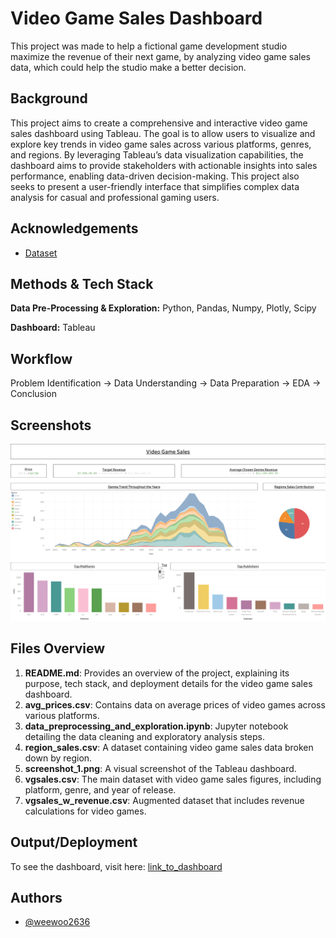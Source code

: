 
# Video Game Sales Dashboard

This project was made to help a fictional game development studio maximize the revenue of their next game, by analyzing video game sales data, which could help the studio make a better decision.


## Background

This project aims to create a comprehensive and interactive video game sales dashboard using Tableau. The goal is to allow users to visualize and explore key trends in video game sales across various platforms, genres, and regions. By leveraging Tableau’s data visualization capabilities, the dashboard aims to provide stakeholders with actionable insights into sales performance, enabling data-driven decision-making. This project also seeks to present a user-friendly interface that simplifies complex data analysis for casual and professional gaming users.


## Acknowledgements

 - [Dataset](https://www.kaggle.com/datasets/gregorut/videogamesales)

## Methods & Tech Stack

**Data Pre-Processing & Exploration:** Python, Pandas, Numpy, Plotly, Scipy

**Dashboard:** Tableau


## Workflow

Problem Identification -> Data Understanding -> Data Preparation -> EDA -> Conclusion


## Screenshots

![Dashboard Screenshot](https://github.com/weewoo2636/video_game_sales_dashboard/blob/b6d22b1f5ad549a1d38973185838229c5e513649/Dashboard%201.png?raw=true)


## Files Overview

1. **README.md**: Provides an overview of the project, explaining its purpose, tech stack, and deployment details for the video game sales dashboard.
2. **avg_prices.csv**: Contains data on average prices of video games across various platforms.
3. **data_preprocessing_and_exploration.ipynb**: Jupyter notebook detailing the data cleaning and exploratory analysis steps.
4. **region_sales.csv**: A dataset containing video game sales data broken down by region.
5. **screenshot_1.png**: A visual screenshot of the Tableau dashboard.
6. **vgsales.csv**: The main dataset with video game sales figures, including platform, genre, and year of release.
7. **vgsales_w_revenue.csv**: Augmented dataset that includes revenue calculations for video games.


## Output/Deployment

To see the dashboard, visit here: [link_to_dashboard](https://public.tableau.com/views/video_game_sales_17152714348970/Dashboard1?:language=en-US&:sid=&:redirect=auth&:display_count=n&:origin=viz_share_link)

## Authors

- [@weewoo2636](https://www.github.com/weewoo2636)

